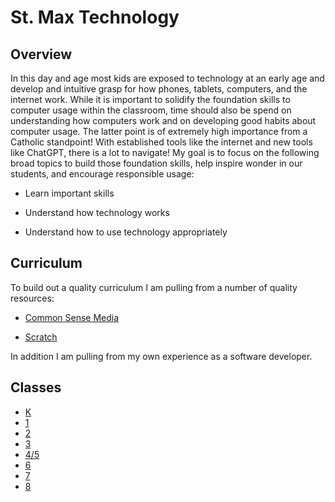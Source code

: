 # St. Max Technology

## Overview

In this day and age most kids are exposed to technology at an early age and develop and intuitive grasp for how phones, tablets, computers, and the internet work.  While it is important to solidify the foundation skills to computer usage within the classroom, time should also be spend on understanding how computers work and on developing good habits about computer usage.  The latter point is of extremely high importance from a Catholic standpoint!  With established tools like the internet and new tools like ChatGPT, there is a lot to navigate!  My goal is to focus on the following broad topics to build those foundation skills, help inspire wonder in our students, and encourage responsible usage:

* Learn important skills

* Understand how technology works

* Understand how to use technology appropriately


## Curriculum 

To build out a quality curriculum I am pulling from a number of quality resources:

* [Common Sense Media]()

* [Scratch]()

In addition I am pulling from my own experience as a software developer.


## Classes

* [K](k)
* [1](1)
* [2](2)
* [3](3)
* [4/5](4-5)
* [6](6)
* [7](7)
* [8](8)

